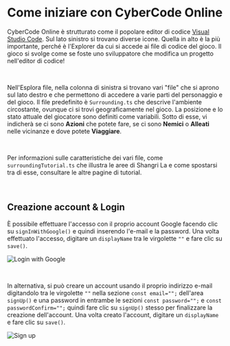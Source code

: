 # Come iniziare con CyberCode Online

CyberCode Online è strutturato come il popolare editor di codice [Visual Studio Code](https://code.visualstudio.com/). Sul lato sinistro si trovano diverse icone. Quella in alto è la più importante, perché è l'Explorer da cui si accede ai file di codice del gioco. Il gioco si svolge come se foste uno sviluppatore che modifica un progetto nell'editor di codice!

<br />

Nell'Esplora file, nella colonna di sinistra si trovano vari "file" che si aprono sul lato destro e che permettono di accedere a varie parti del personaggio e del gioco. Il file predefinito è `Surrounding.ts` che descrive l'ambiente circostante, ovunque ci si trovi geograficamente nel gioco. La posizione e lo stato attuale del giocatore sono definiti come variabili. Sotto di esse, vi indicherà se ci sono **Azioni** che potete fare, se ci sono **Nemici** o **Alleati** nelle vicinanze e dove potete **Viaggiare**.

<br />

Per informazioni sulle caratteristiche dei vari file, come `surroundingTutorial.ts` che illustra le aree di Shangri La e come spostarsi tra di esse, consultare le altre pagine di tutorial.

<br />

## Creazione account & Login

È possibile effettuare l'accesso con il proprio account Google facendo clic su `signInWithGoogle()` e quindi inserendo l'e-mail e la password. Una volta effettuato l'accesso, digitare un `displayName` tra le virgolette `""` e fare clic su `save()`.

![Login with Google](../resources/desktop-tutorial/google_create.gif)

<br />

In alternativa, si può creare un account usando il proprio indirizzo e-mail digitandolo tra le virgolette `""` nella sezione `const email="";` dell'area `signUp()` e una password in entrambe le sezioni `const password="";` e `const passwordConfirm="";` quindi fare clic su `signUp()` stesso per finalizzare la creazione dell'account.  Una volta creato l'account, digitare un `displayName` e fare clic su `save()`.

![Sign up](../resources/desktop-tutorial/email_create.gif)
